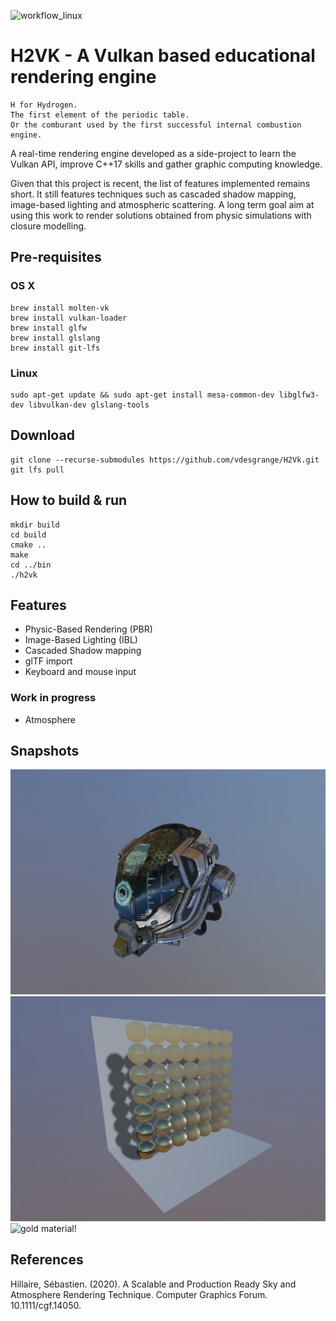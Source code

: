 ![workflow_linux](https://github.com/vdesgrange/h2vk/actions/workflows/cmake.yml/badge.svg?branch=main "Workflow Linux")

# H2VK - A Vulkan based educational rendering engine 

```
H for Hydrogen. 
The first element of the periodic table.
Or the comburant used by the first successful internal combustion engine.
```

A real-time rendering engine developed as a side-project to learn the Vulkan API, improve C++17 skills and gather graphic computing knowledge.

Given that this project is recent, the list of features implemented remains short. It still features techniques
such as cascaded shadow mapping, image-based lighting and atmospheric scattering.
A long term goal aim at using this work to render solutions obtained from physic simulations with closure modelling.

## Pre-requisites

### OS X

```
brew install molten-vk
brew install vulkan-loader
brew install glfw
brew install glslang
brew install git-lfs
```

### Linux

```
sudo apt-get update && sudo apt-get install mesa-common-dev libglfw3-dev libvulkan-dev glslang-tools
```

## Download

```
git clone --recurse-submodules https://github.com/vdesgrange/H2Vk.git
git lfs pull
```

## How to build & run

```
mkdir build
cd build
cmake ..
make
cd ../bin
./h2vk
```

## Features

- Physic-Based Rendering (PBR)
- Image-Based Lighting (IBL)
- Cascaded Shadow mapping
- glTF import
- Keyboard and mouse input

### Work in progress
- Atmosphere

## Snapshots

![damaged helmet!](./snapshots/damaged_helmet.png "Damaged helmet")
![gold material!](./snapshots/sphere_shadows.png "Golden spheres")
![gold material!](./snapshots/sponza_shadows.png "Sponza")


## References

Hillaire, Sébastien. (2020). A Scalable and Production Ready Sky and Atmosphere Rendering Technique. Computer Graphics Forum. 10.1111/cgf.14050.


